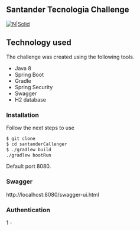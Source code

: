 ## Santander Tecnologia Challenge

[![N|Solid](https://encrypted-tbn0.gstatic.com/images?q=tbn%3AANd9GcTgTf4R8_Un5bL4JFXVo1sakNGPJPsrU7xL2sdsLqIYtw&usqp=CAU&ec=45690268)]()

## Technology used
The challenge was created using the following tools.

  - Java 8
  - Spring Boot
  - Gradle
  - Spring Security
  - Swagger
  - H2 database

### Installation

Follow the next steps to use

```sh
$ git clone
$ cd santanderCallenger
$ ./gradlew build
./gradlew bootRun
```

Default port 8080.

### Swagger

http://localhost:8080/swagger-ui.html

### Authentication

 1 - 
